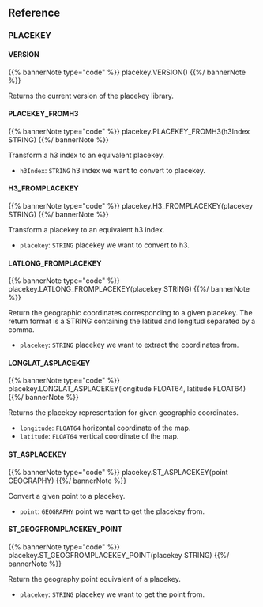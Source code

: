 ## Reference

### PLACEKEY

#### VERSION

{{% bannerNote type="code" %}}
placekey.VERSION()
{{%/ bannerNote %}}

Returns the current version of the placekey library.

#### PLACEKEY_FROMH3

{{% bannerNote type="code" %}}
placekey.PLACEKEY_FROMH3(h3Index STRING)
{{%/ bannerNote %}}

Transform a h3 index to an equivalent placekey.

* `h3Index`: `STRING` h3 index we want to convert to placekey.

#### H3_FROMPLACEKEY

{{% bannerNote type="code" %}}
placekey.H3_FROMPLACEKEY(placekey STRING)
{{%/ bannerNote %}}

Transform a placekey to an equivalent h3 index.

* `placekey`: `STRING` placekey we want to convert to h3.

#### LATLONG_FROMPLACEKEY

{{% bannerNote type="code" %}}
placekey.LATLONG_FROMPLACEKEY(placekey STRING)
{{%/ bannerNote %}}

Return the geographic coordinates corresponding to a given placekey. The return format is a STRING containing the latitud and longitud separated by a comma.

* `placekey`: `STRING` placekey we want to extract the coordinates from.

#### LONGLAT_ASPLACEKEY

{{% bannerNote type="code" %}}
placekey.LONGLAT_ASPLACEKEY(longitude FLOAT64, latitude FLOAT64)
{{%/ bannerNote %}}

Returns the placekey representation for given geographic coordinates.

* `longitude`: `FLOAT64` horizontal coordinate of the map.
* `latitude`: `FLOAT64` vertical coordinate of the map.

#### ST_ASPLACEKEY

{{% bannerNote type="code" %}}
placekey.ST_ASPLACEKEY(point GEOGRAPHY)
{{%/ bannerNote %}}

Convert a given point to a placekey.

* `point`: `GEOGRAPHY`  point we want to get the placekey from.

#### ST_GEOGFROMPLACEKEY_POINT

{{% bannerNote type="code" %}}
placekey.ST_GEOGFROMPLACEKEY_POINT(placekey STRING)
{{%/ bannerNote %}}

Return the geography point equivalent of a placekey.

* `placekey`: `STRING` placekey we want to get the point from.